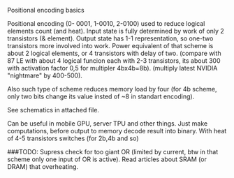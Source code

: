 Positional encoding basics

Positional encoding (0- 0001, 1-0010, 2-0100) used to reduce logical elements count (and heat). Input state is fully determined by work of only 2 transistors (& element). Output state has 1-1 representation, so one-two transistors more involved into work. Power equivalent of that scheme is about 2 logical elements, or 4 transistors with delay of two. (compare with 87 LE with about 4 logical funcion each with 2-3 transistors, its about 300 with activation factor 0,5 for multipler 4bx4b=8b). (multiply latest NVIDIA "nightmare" by 400-500).

Also such type of scheme reduces memory load by four (for 4b scheme, only two bits change its value insted of ~8 in standart encoding).

See schematics in attached file.

Can be useful in mobile GPU, server TPU and other things. Just make computations, before output to memory decode result into binary. With heat of 4-5 transistors switches (for 2b,4b and so)

###TODO:
Supress check for too giant OR (limited by current, btw in that scheme only one input of OR is active). Read articles about SRAM (or DRAM) that overheating.
